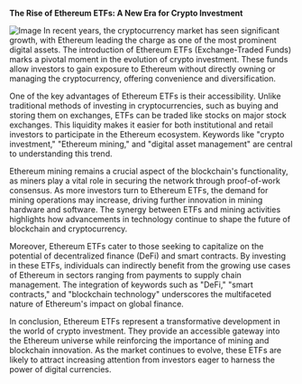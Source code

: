 **The Rise of Ethereum ETFs: A New Era for Crypto Investment**


![Image](https://github.com/user-attachments/assets/31692037-0104-4703-abd1-696b6a7dd41b)
In recent years, the cryptocurrency market has seen significant growth, with Ethereum leading the charge as one of the most prominent digital assets. The introduction of Ethereum ETFs (Exchange-Traded Funds) marks a pivotal moment in the evolution of crypto investment. These funds allow investors to gain exposure to Ethereum without directly owning or managing the cryptocurrency, offering convenience and diversification.

One of the key advantages of Ethereum ETFs is their accessibility. Unlike traditional methods of investing in cryptocurrencies, such as buying and storing them on exchanges, ETFs can be traded like stocks on major stock exchanges. This liquidity makes it easier for both institutional and retail investors to participate in the Ethereum ecosystem. Keywords like "crypto investment," "Ethereum mining," and "digital asset management" are central to understanding this trend.

Ethereum mining remains a crucial aspect of the blockchain's functionality, as miners play a vital role in securing the network through proof-of-work consensus. As more investors turn to Ethereum ETFs, the demand for mining operations may increase, driving further innovation in mining hardware and software. The synergy between ETFs and mining activities highlights how advancements in technology continue to shape the future of blockchain and cryptocurrency.

Moreover, Ethereum ETFs cater to those seeking to capitalize on the potential of decentralized finance (DeFi) and smart contracts. By investing in these ETFs, individuals can indirectly benefit from the growing use cases of Ethereum in sectors ranging from payments to supply chain management. The integration of keywords such as "DeFi," "smart contracts," and "blockchain technology" underscores the multifaceted nature of Ethereum's impact on global finance.

In conclusion, Ethereum ETFs represent a transformative development in the world of crypto investment. They provide an accessible gateway into the Ethereum universe while reinforcing the importance of mining and blockchain innovation. As the market continues to evolve, these ETFs are likely to attract increasing attention from investors eager to harness the power of digital currencies.